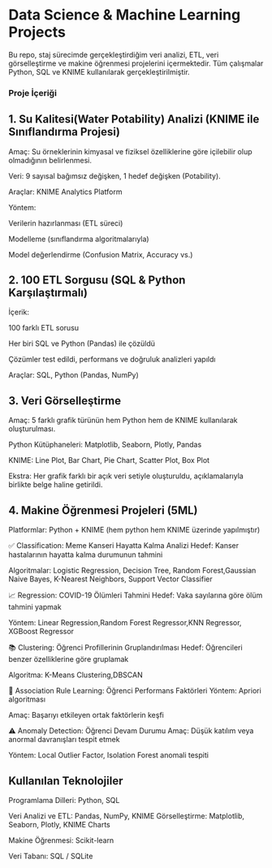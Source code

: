 # Data Science & Machine Learning Projects
Bu repo, staj sürecimde gerçekleştirdiğim veri analizi, ETL, veri görselleştirme ve makine öğrenmesi projelerini içermektedir. Tüm çalışmalar Python, SQL ve KNIME kullanılarak gerçekleştirilmiştir.

###  Proje İçeriği
## 1. Su Kalitesi(Water Potability) Analizi (KNIME ile Sınıflandırma Projesi)
Amaç: Su örneklerinin kimyasal ve fiziksel özelliklerine göre içilebilir olup olmadığının belirlenmesi.

Veri: 9 sayısal bağımsız değişken, 1 hedef değişken (Potability).

Araçlar: KNIME Analytics Platform

Yöntem:

Verilerin hazırlanması (ETL süreci)

Modelleme (sınıflandırma algoritmalarıyla)

Model değerlendirme (Confusion Matrix, Accuracy vs.)

## 2. 100 ETL Sorgusu (SQL & Python Karşılaştırmalı)
İçerik:

100 farklı ETL sorusu

Her biri SQL ve Python (Pandas) ile çözüldü

Çözümler test edildi, performans ve doğruluk analizleri yapıldı

Araçlar: SQL, Python (Pandas, NumPy)

## 3. Veri Görselleştirme
Amaç: 5 farklı grafik türünün hem Python hem de KNIME kullanılarak oluşturulması.

Python Kütüphaneleri: Matplotlib, Seaborn, Plotly, Pandas

KNIME: Line Plot, Bar Chart, Pie Chart, Scatter Plot, Box Plot

Ekstra: Her grafik farklı bir açık veri setiyle oluşturuldu, açıklamalarıyla birlikte belge haline getirildi.

## 4. Makine Öğrenmesi Projeleri (5ML)
Platformlar: Python + KNIME (hem python hem KNIME üzerinde yapılmıştır)

✅ Classification: Meme Kanseri Hayatta Kalma Analizi
Hedef: Kanser hastalarının hayatta kalma durumunun tahmini

Algoritmalar: Logistic Regression, Decision Tree, Random Forest,Gaussian Naive Bayes, K-Nearest Neighbors, Support Vector Classifier

📈 Regression: COVID-19 Ölümleri Tahmini
Hedef: Vaka sayılarına göre ölüm tahmini yapmak

Yöntem: Linear Regression,Random Forest Regressor,KNN Regressor, XGBoost Regressor

📚 Clustering: Öğrenci Profillerinin Gruplandırılması
Hedef: Öğrencileri benzer özelliklerine göre gruplamak

Algoritma: K-Means Clustering,DBSCAN

🔗 Association Rule Learning: Öğrenci Performans Faktörleri
Yöntem: Apriori algoritması

Amaç: Başarıyı etkileyen ortak faktörlerin keşfi

⚠️ Anomaly Detection: Öğrenci Devam Durumu
Amaç: Düşük katılım veya anormal davranışları tespit etmek

Yöntem: Local Outlier Factor, Isolation Forest  anomali tespiti

## Kullanılan Teknolojiler
Programlama Dilleri: Python, SQL

Veri Analizi ve ETL: Pandas, NumPy, KNIME
Görselleştirme: Matplotlib, Seaborn, Plotly, KNIME Charts

Makine Öğrenmesi: Scikit-learn

Veri Tabanı: SQL / SQLite
